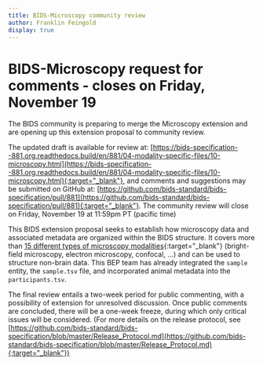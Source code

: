 ```yaml
---
title: BIDS-Microscopy community review
author: Franklin Feingold
display: true
---
```


# BIDS-Microscopy request for comments - closes on Friday, November 19

The BIDS community is preparing to merge the Microscopy extension and are opening up this extension proposal to community review.

<!--more-->

The updated draft is available for review at: [https://bids-specification--881.org.readthedocs.build/en/881/04-modality-specific-files/10-microscopy.html](https://bids-specification--881.org.readthedocs.build/en/881/04-modality-specific-files/10-microscopy.html){:target="_blank"}, and comments and suggestions may be submitted on GitHub at: [https://github.com/bids-standard/bids-specification/pull/881](https://github.com/bids-standard/bids-specification/pull/881){:target="_blank"}. The community review will close on Friday, November 19 at 11:59pm PT (pacific time)

This BIDS extension proposal seeks to establish how microscopy data and associated metadata are organized within the BIDS structure. It covers more than [15 different types of microscopy modalities](https://bids-specification--881.org.readthedocs.build/en/881/04-modality-specific-files/10-microscopy.html#modality-suffixes){:target="_blank"} (bright-field microscopy, electron microscopy, confocal, ...) and can be used to structure non-brain data. This BEP team has already integrated the `sample` entity, the `sample.tsv` file, and incorporated animal metadata into the `participants.tsv`. 

The final review entails a two-week period for public commenting, with a possibility of extension for unresolved discussion. Once public comments are concluded, there will be a one-week freeze, during which only critical issues will be considered. (For more details on the release protocol, see [https://github.com/bids-standard/bids-specification/blob/master/Release_Protocol.md](https://github.com/bids-standard/bids-specification/blob/master/Release_Protocol.md){:target="_blank"}) 
